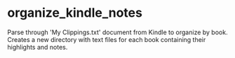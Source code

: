 # organize_kindle_notes
Parse through 'My Clippings.txt' document from Kindle to organize by book. Creates a new directory with text files for each book containing their highlights and notes.

